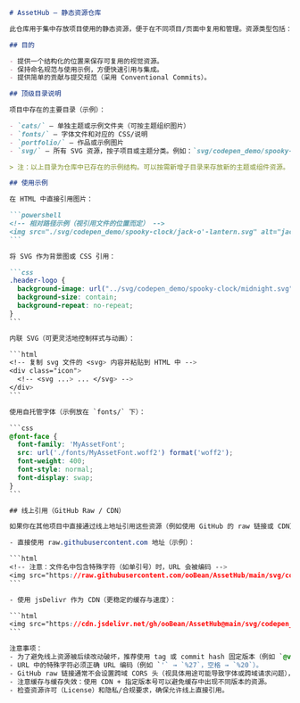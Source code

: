 ````markdown
# AssetHub — 静态资源仓库

此仓库用于集中存放项目使用的静态资源，便于在不同项目/页面中复用和管理。资源类型包括：SVG、图片（jpg、png、avif 等）、字体（woff/woff2/ttf）以及 CodePen 示例资源。

## 目的

- 提供一个结构化的位置来保存可复用的视觉资源。
- 保持命名规范与使用示例，方便快速引用与集成。
- 提供简单的贡献与提交规范（采用 Conventional Commits）。

## 顶级目录说明

项目中存在的主要目录（示例）：

- `cats/` — 单独主题或示例文件夹（可按主题组织图片）
- `fonts/` — 字体文件和对应的 CSS/说明
- `portfolio/` — 作品或示例图片
- `svg/` — 所有 SVG 资源，按子项目或主题分类。例如：`svg/codepen_demo/spooky-clock/`

> 注：以上目录为仓库中已存在的示例结构。可以按需新增子目录来存放新的主题或组件资源。

## 使用示例

在 HTML 中直接引用图片：

```powershell
<!-- 相对路径示例（视引用文件的位置而定） -->
<img src="./svg/codepen_demo/spooky-clock/jack-o'-lantern.svg" alt="jack o'lantern"> 
```

将 SVG 作为背景图或 CSS 引用：

```css
.header-logo {
  background-image: url("../svg/codepen_demo/spooky-clock/midnight.svg");
  background-size: contain;
  background-repeat: no-repeat;
}
```

内联 SVG（可更灵活地控制样式与动画）：

```html
<!-- 复制 svg 文件的 <svg> 内容并粘贴到 HTML 中 -->
<div class="icon">
  <!-- <svg ...> ... </svg> -->
</div>
```

使用自托管字体（示例放在 `fonts/` 下）：

```css
@font-face {
  font-family: 'MyAssetFont';
  src: url('./fonts/MyAssetFont.woff2') format('woff2');
  font-weight: 400;
  font-style: normal;
  font-display: swap;
}
```

## 线上引用（GitHub Raw / CDN）

如果你在其他项目中直接通过线上地址引用这些资源（例如使用 GitHub 的 raw 链接或 CDN），可以按下面方式使用：

- 直接使用 raw.githubusercontent.com 地址（示例）：

```html
<!-- 注意：文件名中包含特殊字符（如单引号）时，URL 会被编码 -->
<img src="https://raw.githubusercontent.com/ooBean/AssetHub/main/svg/codepen_demo/spooky-clock/jack-o%27-lantern.svg" alt="jack o'lantern">
```

- 使用 jsDelivr 作为 CDN（更稳定的缓存与速度）：

```html
<img src="https://cdn.jsdelivr.net/gh/ooBean/AssetHub@main/svg/codepen_demo/spooky-clock/jack-o%27-lantern.svg" alt="jack o'lantern">
```

注意事项：
- 为了避免线上资源被后续改动破坏，推荐使用 tag 或 commit hash 固定版本（例如 `@v1.0.0` 或 `@<commit-hash>`）而不是 `@main`。
- URL 中的特殊字符必须正确 URL 编码（例如 `'` → `%27`，空格 → `%20`）。
- GitHub raw 链接通常不会设置跨域 CORS 头（视具体用途可能导致字体或跨域请求问题），如果遇到 CORS 限制可以考虑使用 jsDelivr 等 CDN 作为替代。
- 注意缓存与缓存失效：使用 CDN + 指定版本号可以避免缓存中出现不同版本的资源。
- 检查资源许可（License）和隐私/合规要求，确保允许线上直接引用。
````
